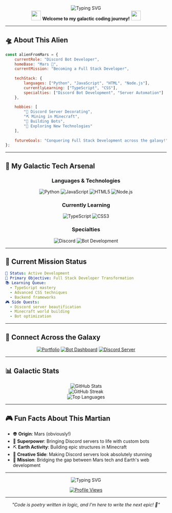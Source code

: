 <div align="center">
  <img src="https://readme-typing-svg.demolab.com?font=Fira+Code&size=32&duration=2800&pause=2000&color=A855F7&center=true&vCenter=true&width=940&lines=👽+Greetings+from+Mars!+🚀;Discord+Bot+Developer+%7C+Future+Full+Stack+Dev;Building+the+future%2C+one+bot+at+a+time..." alt="Typing SVG" />
</div>

<div align="center">
  <img src="https://media.giphy.com/media/hvRJCLFzcasrR4ia7z/giphy.gif" width="30px"/>
  <strong>Welcome to my galactic coding journey!</strong>
  <img src="https://media.giphy.com/media/hvRJCLFzcasrR4ia7z/giphy.gif" width="30px"/>
</div>

---

## 🛸 About This Alien

```javascript
const alienFromMars = {
    currentRole: "Discord Bot Developer",
    homeBase: "Mars 🔴",
    currentMission: "Becoming a Full Stack Developer",
    
    techStack: {
        languages: ["Python", "JavaScript", "HTML", "Node.js"],
        currentlyLearning: ["TypeScript", "CSS"],
        specialties: ["Discord Bot Development", "Server Automation"]
    },
    
    hobbies: [
        "🎨 Discord Server Decorating",
        "⛏️ Mining in Minecraft",
        "🤖 Building Bots",
        "🚀 Exploring New Technologies"
    ],
    
    futureGoals: "Conquering Full Stack Development across the galaxy!"
};
```

---

## 🚀 My Galactic Tech Arsenal

<div align="center">

### Languages & Technologies
![Python](https://img.shields.io/badge/Python-3776AB?style=for-the-badge&logo=python&logoColor=white)
![JavaScript](https://img.shields.io/badge/JavaScript-F7DF1E?style=for-the-badge&logo=javascript&logoColor=black)
![HTML5](https://img.shields.io/badge/HTML5-E34F26?style=for-the-badge&logo=html5&logoColor=white)
![Node.js](https://img.shields.io/badge/Node.js-43853D?style=for-the-badge&logo=node.js&logoColor=white)

### Currently Learning
![TypeScript](https://img.shields.io/badge/TypeScript-007ACC?style=for-the-badge&logo=typescript&logoColor=white)
![CSS3](https://img.shields.io/badge/CSS3-1572B6?style=for-the-badge&logo=css3&logoColor=white)

### Specialties
![Discord](https://img.shields.io/badge/Discord_Bots-5865F2?style=for-the-badge&logo=discord&logoColor=white)
![Bot Development](https://img.shields.io/badge/Bot_Development-00D26A?style=for-the-badge&logo=android&logoColor=white)

</div>

---

## 🎯 Current Mission Status

```yaml
🔄 Status: Active Development
🎯 Primary Objective: Full Stack Developer Transformation
📚 Learning Queue: 
  - TypeScript mastery
  - Advanced CSS techniques
  - Backend frameworks
🎮 Side Quests: 
  - Discord server beautification
  - Minecraft world building
  - Bot optimization
```

---

## 🌌 Connect Across the Galaxy

<div align="center">

[![Portfolio](https://img.shields.io/badge/Portfolio-FF5722?style=for-the-badge&logo=google-chrome&logoColor=white)](https://guns.lol/itzmehere)
[![Bot Dashboard](https://img.shields.io/badge/Bot_Dashboard-00C7B7?style=for-the-badge&logo=vercel&logoColor=white)](https://atrex.vercel.app)
[![Discord Server](https://img.shields.io/badge/Join_My_Server-5865F2?style=for-the-badge&logo=discord&logoColor=white)](https://discord.gg/sunraku)

</div>

---

## 📊 Galactic Stats

<div align="center">
  <img src="https://github-readme-stats.vercel.app/api?username=AlienFromMars-itzme&show_icons=true&theme=tokyonight&hide_border=true&bg_color=0D1117&title_color=A855F7&icon_color=A855F7" alt="GitHub Stats"/>
</div>

<div align="center">
  <img src="https://github-readme-streak-stats.herokuapp.com/?user=AlienFromMars-itzme&theme=tokyonight&hide_border=true&background=0D1117&stroke=A855F7&ring=A855F7&fire=A855F7&currStreakLabel=A855F7" alt="GitHub Streak"/>
</div>

<div align="center">
  <img src="https://github-readme-stats.vercel.app/api/top-langs/?username=AlienFromMars-itzme&layout=compact&theme=tokyonight&hide_border=true&bg_color=0D1117&title_color=A855F7" alt="Top Languages"/>
</div>

---

## 🎮 Fun Facts About This Martian

- 👽 **Origin**: Mars (obviously!)
- 🤖 **Superpower**: Bringing Discord servers to life with custom bots
- ⛏️ **Earth Activity**: Building epic structures in Minecraft
- 🎨 **Creative Side**: Making Discord servers look absolutely stunning
- 🚀 **Mission**: Bridging the gap between Mars tech and Earth's web development

---

<div align="center">
  <img src="https://readme-typing-svg.demolab.com?font=Fira+Code&size=20&duration=3000&pause=1000&color=A855F7&center=true&vCenter=true&width=600&lines=Thanks+for+visiting+my+profile!+🛸;Feel+free+to+explore+my+repositories;Let's+build+something+amazing+together!+🚀" alt="Typing SVG" />
</div>

<div align="center">
  
  [![Profile Views](https://komarev.com/ghpvc/?username=AlienFromMars-itzme&color=blueviolet&style=flat-square)](https://github.com/AlienFromMars-itzme)
  
</div>

---

<div align="center">
  <i>"Code is poetry written in logic, and I'm here to write the next epic! 🌟"</i>
</div>
